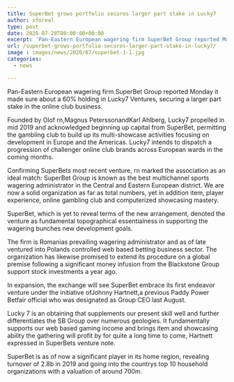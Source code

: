 ```yaml
---
title: SuperBet grows portfolio secures larger part stake in Lucky7
author: xforeal 
type: post
date: 2020-07-28T00:00:00+00:00
excerpt: 'Pan-Eastern European wagering firm SuperBet Group reported Monday it made sure about a 60&amp;percnt; holding in Lucky7 Ventures, securing a larger part stake in the online club business '
url: /superbet-grows-portfolio-secures-larger-part-stake-in-lucky7/
image : images/news/2020/07/superbet-1-1.jpg
categories:
  - news

---
```

Pan-Eastern European wagering firm SuperBet Group reported Monday it made sure about a 60&percnt; holding in Lucky7 Ventures, securing a larger part stake in the online club business. 

Founded by Olof rn,Magnus PeterssonandKarl Ahlberg, Lucky7 propelled in mid 2019 and acknowledged beginning up capital from SuperBet, permitting the gambling club to build up its multi-showcase activities focusing on development in Europe and the Americas. Lucky7 intends to dispatch a progression of challenger online club brands across European wards in the coming months. 

Confirming SuperBets most recent venture, rn marked the association as an ideal match: SuperBet Group is known as the best multichannel sports wagering administrator in the Central and Eastern European district. We are now a solid organization as far as total numbers, yet in addition item, player experience, online gambling club and computerized showcasing mastery. 

SuperBet, which is yet to reveal terms of the new arrangement, denoted the venture as fundamental topographical essentialness in supporting the wagering bunches new development goals. 

The firm is Romanias prevailing wagering administrator and as of late ventured into Polands controlled web based betting business sector. The organization has likewise promised to extend its procedure on a global premise following a significant money infusion from the Blackstone Group support stock investments a year ago. 

In expansion, the exchange will see SuperBet embrace its first endeavor venture under the initiative ofJohnny Hartnett,a previous Paddy Power Betfair official who was designated as Group CEO last August. 

Lucky 7 is an obtaining that supplements our present skill well and further differentiates the SB Group over numerous geologies. It fundamentally supports our web based gaming income and brings item and showcasing ability the gathering will profit by for quite a long time to come, Hartnett expressed in SuperBets venture note. 

SuperBet is as of now a significant player in its home region, revealing turnover of 2.8b in 2019 and going into the countrys top 10 household organizations with a valuation of around 700m.